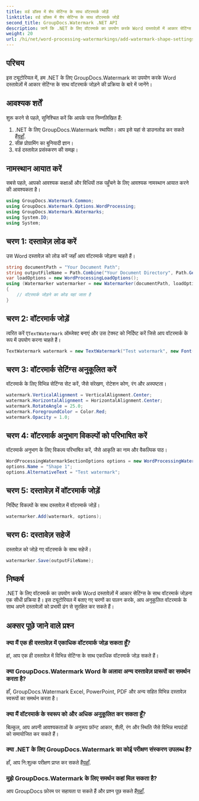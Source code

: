 ```yaml
---
title: वर्ड डॉक्स में शेप सेटिंग्स के साथ वॉटरमार्क जोड़ें
linktitle: वर्ड डॉक्स में शेप सेटिंग्स के साथ वॉटरमार्क जोड़ें
second_title: GroupDocs.Watermark .NET API
description: जानें कि .NET के लिए वॉटरमार्क का उपयोग करके Word दस्तावेज़ों में आकार सेटिंग्स के साथ वॉटरमार्क कैसे जोड़ें। अपने दस्तावेज़ों को प्रभावी ढंग से सुरक्षित रखें.
weight: 20
url: /hi/net/word-processing-watermarkings/add-watermark-shape-settings-word-docs/
---
```

## परिचय
इस ट्यूटोरियल में, हम .NET के लिए GroupDocs.Watermark का उपयोग करके Word दस्तावेज़ों में आकार सेटिंग्स के साथ वॉटरमार्क जोड़ने की प्रक्रिया के बारे में जानेंगे।
## आवश्यक शर्तें
शुरू करने से पहले, सुनिश्चित करें कि आपके पास निम्नलिखित हैं:
1.  .NET के लिए GroupDocs.Watermark स्थापित। आप इसे यहां से डाउनलोड कर सकते हैं[यहाँ](https://releases.groupdocs.com/Watermark/net/).
2. सी# प्रोग्रामिंग का बुनियादी ज्ञान।
3. वर्ड दस्तावेज़ प्रसंस्करण की समझ।

## नामस्थान आयात करें
सबसे पहले, आपको आवश्यक कक्षाओं और विधियों तक पहुँचने के लिए आवश्यक नामस्थान आयात करने की आवश्यकता है।
```csharp
using GroupDocs.Watermark.Common;
using GroupDocs.Watermark.Options.WordProcessing;
using GroupDocs.Watermark.Watermarks;
using System.IO;
using System;
```
## चरण 1: दस्तावेज़ लोड करें
उस Word दस्तावेज़ को लोड करें जहाँ आप वॉटरमार्क जोड़ना चाहते हैं।
```csharp
string documentPath = "Your Document Path";
string outputFileName = Path.Combine("Your Document Directory", Path.GetFileName(documentPath));
var loadOptions = new WordProcessingLoadOptions();
using (Watermarker watermarker = new Watermarker(documentPath, loadOptions))
{
    // वॉटरमार्क जोड़ने का कोड यहां जाता है
}
```
## चरण 2: वॉटरमार्क जोड़ें
 त्वरित करें ए`TextWatermark` ऑब्जेक्ट बनाएं और उस टेक्स्ट को निर्दिष्ट करें जिसे आप वॉटरमार्क के रूप में उपयोग करना चाहते हैं।
```csharp
TextWatermark watermark = new TextWatermark("Test watermark", new Font("Arial", 19));
```
## चरण 3: वॉटरमार्क सेटिंग्स अनुकूलित करें
वॉटरमार्क के लिए विभिन्न सेटिंग्स सेट करें, जैसे संरेखण, रोटेशन कोण, रंग और अस्पष्टता।
```csharp
watermark.VerticalAlignment = VerticalAlignment.Center;
watermark.HorizontalAlignment = HorizontalAlignment.Center;
watermark.RotateAngle = 25.0;
watermark.ForegroundColor = Color.Red;
watermark.Opacity = 1.0;
```
## चरण 4: वॉटरमार्क अनुभाग विकल्पों को परिभाषित करें
वॉटरमार्क अनुभाग के लिए विकल्प परिभाषित करें, जैसे आकृति का नाम और वैकल्पिक पाठ।
```csharp
WordProcessingWatermarkSectionOptions options = new WordProcessingWatermarkSectionOptions();
options.Name = "Shape 1";
options.AlternativeText = "Test watermark";
```
## चरण 5: दस्तावेज़ में वॉटरमार्क जोड़ें
निर्दिष्ट विकल्पों के साथ दस्तावेज़ में वॉटरमार्क जोड़ें।
```csharp
watermarker.Add(watermark, options);
```
## चरण 6: दस्तावेज़ सहेजें
दस्तावेज़ को जोड़े गए वॉटरमार्क के साथ सहेजें।
```csharp
watermarker.Save(outputFileName);
```

## निष्कर्ष
.NET के लिए वॉटरमार्क का उपयोग करके Word दस्तावेज़ों में आकार सेटिंग्स के साथ वॉटरमार्क जोड़ना एक सीधी प्रक्रिया है। इस ट्यूटोरियल में बताए गए चरणों का पालन करके, आप अनुकूलित वॉटरमार्क के साथ अपने दस्तावेज़ों को प्रभावी ढंग से सुरक्षित कर सकते हैं।
## अक्सर पूछे जाने वाले प्रश्न
### क्या मैं एक ही दस्तावेज़ में एकाधिक वॉटरमार्क जोड़ सकता हूँ?
हां, आप एक ही दस्तावेज़ में विभिन्न सेटिंग्स के साथ एकाधिक वॉटरमार्क जोड़ सकते हैं।
### क्या GroupDocs.Watermark Word के अलावा अन्य दस्तावेज़ प्रारूपों का समर्थन करता है?
हाँ, GroupDocs.Watermark Excel, PowerPoint, PDF और अन्य सहित विभिन्न दस्तावेज़ स्वरूपों का समर्थन करता है।
### क्या मैं वॉटरमार्क के स्वरूप को और अधिक अनुकूलित कर सकता हूँ?
बिल्कुल, आप अपनी आवश्यकताओं के अनुरूप फ़ॉन्ट आकार, शैली, रंग और स्थिति जैसे विभिन्न मापदंडों को समायोजित कर सकते हैं।
### क्या .NET के लिए GroupDocs.Watermark का कोई परीक्षण संस्करण उपलब्ध है?
 हाँ, आप नि:शुल्क परीक्षण प्राप्त कर सकते हैं[यहाँ](https://releases.groupdocs.com/).
### मुझे GroupDocs.Watermark के लिए समर्थन कहां मिल सकता है?
 आप GroupDocs फ़ोरम पर सहायता पा सकते हैं और प्रश्न पूछ सकते हैं[यहाँ](https://forum.groupdocs.com/c/watermark/19).